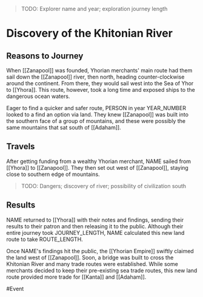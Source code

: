 > TODO: Explorer name and year; exploration journey length

# Discovery of the Khitonian River
## Reasons to Journey 
When [[Zanapool]] was founded, Yhorian merchants' main route had them sail down the [[Zanapool]] river, then north, heading counter-clockwise around the continent. From there, they would sail west into the Sea of Yhor to [[Yhora]]. This route, however, took a long time and exposed ships to the dangerous ocean waters. 

Eager to find a quicker and safer route, PERSON in year YEAR_NUMBER looked to a find an option via land. They knew [[Zanapool]] was built into the southern face of a group of mountains, and these were possibly the same mountains that sat south of [[Adaham]]. 

## Travels
After getting funding from a wealthy Yhorian merchant, NAME sailed from [[Yhora]] to [[Zanapool]]. They then set out west of [[Zanapool]], staying close to southern edge of mountains. 

> TODO: Dangers; discovery of river; possibility of civilization south

## Results
NAME returned to [[Yhora]] with their notes and findings, sending their results to their patron and then releasing it to the public. Although their entire journey took JOURNEY_LENGTH, NAME calculated this new land route to take ROUTE_LENGTH. 

Once NAME's findings hit the public, the [[Yhorian Empire]] swiftly claimed the land west of [[Zanapool]]. Soon, a bridge was built to cross the Khitonian River and many trade routes were established. While some merchants decided to keep their pre-existing sea trade routes, this new land route provided more trade for [[Kanta]] and [[Adaham]]. 

#Event